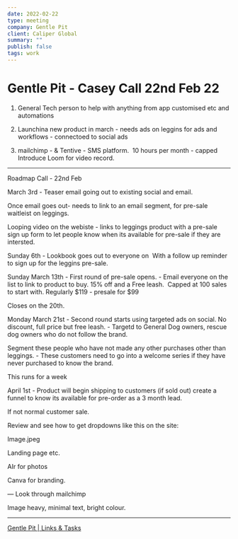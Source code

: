 ```yaml
---
date: 2022-02-22
type: meeting
company: Gentle Pit
client: Caliper Global
summary: ""
publish: false
tags: work
---
```


# Gentle Pit - Casey Call 22nd Feb 22

1.  General Tech person to help with anything from app customised etc and automations
2.  Launchina new product in march - needs ads on leggins for ads and workflows - connectoed to social ads 

1. mailchimp - & Tentive - SMS platform. 
10 hours per month - capped 
Introduce Loom for video record.

---

Roadmap Call - 22nd Feb

March 3rd - Teaser email going out to existing social and email. 

Once email goes out- needs to link to an email segment, for pre-sale waitleist on leggings. 

Looping video on the webiste - links to leggings product with a pre-sale sign up form to let people know when its available for pre-sale if they are intersted. 

Sunday 6th - Lookbook goes out to everyone on  With a follow up reminder to sign up for the leggins pre-sale. 

Sunday March 13th - First round of pre-sale opens. - Email everyone on the list to link to product to buy. 15% off and a Free leash.  Capped at 100 sales to start with. Regularly $119 - presale for $99

Closes on the 20th.

Monday March 21st - Second round starts using targeted ads on social. No discount, full price but free leash. - Targetd to General Dog owners, rescue dog owners who do not follow the brand. 

Segment these people who have not made any other purchases other than leggings. - These customers need to go into a welcome series if they have never purchased to know the brand. 

This runs for a week 

April 1st - Product will begin shipping to customers (if sold out) create a funnel to know its available for pre-order as a 3 month lead.

If not normal customer sale. 

Review and see how to get dropdowns like this on the site: 

Image.jpeg

Landing page etc. 

AIr for photos

Canva for branding.

—
Look through mailchimp

Image heavy, minimal text, bright colour. 

---
[Gentle Pit | Links & Tasks](https://www.amplenote.com/notes/18d96cea-dcff-11ec-863c-b611ef8a7f6f)